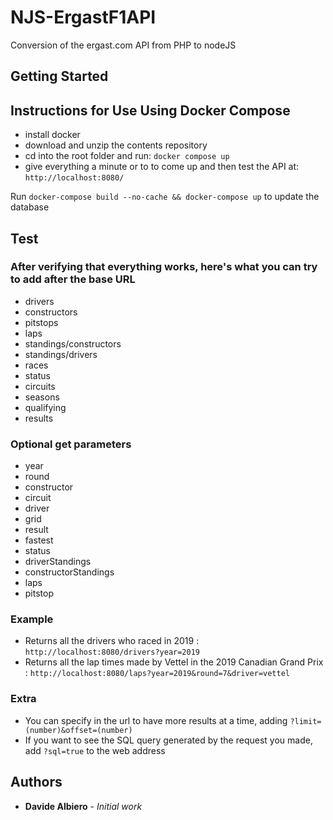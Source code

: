 # NJS-ErgastF1API

Conversion of the ergast.com API from PHP to nodeJS

## Getting Started

## Instructions for Use Using Docker Compose

-   install docker
-   download and unzip the contents repository
-   cd into the root folder and run: `docker compose up`
-   give everything a minute or to to come up and then test the API at: `http://localhost:8080/`

Run `docker-compose build --no-cache && docker-compose up` to update the database

## Test

### After verifying that everything works, here's what you can try to add after the base URL

-   drivers
-   constructors
-   pitstops
-   laps
-   standings/constructors
-   standings/drivers
-   races
-   status
-   circuits
-   seasons
-   qualifying
-   results

### Optional get parameters

-   year
-   round
-   constructor
-   circuit
-   driver
-   grid
-   result
-   fastest
-   status
-   driverStandings
-   constructorStandings
-   laps
-   pitstop

### Example

-   Returns all the drivers who raced in 2019 : `http://localhost:8080/drivers?year=2019`
-   Returns all the lap times made by Vettel in the 2019 Canadian Grand Prix : `http://localhost:8080/laps?year=2019&round=7&driver=vettel`

### Extra

-   You can specify in the url to have more results at a time, adding `?limit=(number)&offset=(number)`
-   If you want to see the SQL query generated by the request you made, add `?sql=true` to the web address

## Authors

-   **Davide Albiero** - _Initial work_
